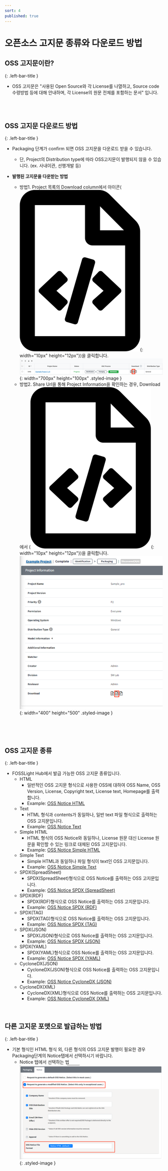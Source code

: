 ```yaml
---
sort: 4
published: true
---
```


# 오픈소스 고지문 종류와 다운로드 방법

## OSS 고지문이란?
{: .left-bar-title }  
- OSS 고지문은 "사용된 Open Source와 각 License를 나열하고, Source code 수령방법 등에 대해 안내하며,
각 License의 원문 전체를 포함하는 문서" 입니다.  
<br><br><br>

## OSS 고지문 다운로드 방법
{: .left-bar-title }
- Packaging 단계가 confirm 되면 OSS 고지문을 다운로드 받을 수 있습니다.  
    - 단, Project의 Distribution type에 따라 OSS고지문이 발행되지 않을 수 있습니다. (ex. 사내이관, 선행개발 등)  

- **발행된 고지문을 다운받는 방법** 
    - 방법1. Project 목록의 Download column에서 아이콘(![FileCodeIcon](../../images/project/search/file-code-regular.png){: width="10px" height="12px"})을 클릭합니다.  
  ![DownloadColumnNotice](../../images/project/notice/download_column_notice.png){: width="700px" height="100px" .styled-image }  
    - 방법2. Share Url을 통해 Project Information을 확인하는 경우, Download에서 (![FileCodeIcon](../../images/project/search/file-code-regular.png){: width="10px" height="12px"})을 클릭합니다.  
    ![ShareUrlIconNotice](../../images/project/notice/shareurl_download_icon_notice.png){: width="400" height="500" .styled-image }  

<br><br><br>

## OSS 고지문 종류
{: .left-bar-title }
- FOSSLight Hub에서 발급 가능한 OSS 고지문 종류입니다.
    - HTML
        - 일반적인 OSS 고지문 형식으로 사용한 OSS에 대하여 OSS Name, OSS Version, License, Copyright text, License text, Homepage를 출력합니다.
        - Example: [OSS Notice HTML](../../oss_notice_format/OSSNotice-4022_Sample%20Project_2021_20211230211005.html)
    - Text
        - HTML 형식과 contents가 동일하나, 일반 text 파일 형식으로 출력하는 OSS 고지문입니다.
        - Example: [OSS Notice Text](../../oss_notice_format/OSSNotice-4022_Sample%20Project_2021_20211230211007.txt)
    - Simple HTML
        - HTML 형식의 OSS Notice와 동일하나, License 원문 대신 License 원문을 확인할 수 있는 링크로 대체된 OSS 고지문입니다. 
        - Example: [OSS Notice Simple HTML](../../oss_notice_format/simple_OSSNotice-4022_Sample%20Project_2021_20211230211010.html)
    - Simple Text
        - Simple HTML과 동일하나 파일 형식이 text인 OSS 고지문입니다.
        - Example: [OSS Notice Simple Text](../../oss_notice_format/simple_OSSNotice-4022_Sample%20Project_2021_20211230211012.txt)
    - SPDX(SpreadSheet)
        - SPDX(SpreadSheet)형식으로 OSS Notice를 출력하는 OSS 고지문입니다.
        - Example: [OSS Notice SPDX (SpreadSheet)](../../oss_notice_format/SPDXRdf-SampleProject-2021_20211230.xls)
    - SPDX(RDF)
        - SPDX(RDF)형식으로 OSS Notice를 출력하는 OSS 고지문입니다.
        - Example: [OSS Notice SPDX (RDF)](../../oss_notice_format/SPDXRdf-SampleProject-2021_20211230.rdf)
    - SPDX(TAG)
        - SPDX(TAG)형식으로 OSS Notice를 출력하는 OSS 고지문입니다.
        - Example: [OSS Notice SPDX (TAG)](../../oss_notice_format/SPDXRdf-SampleProject-2021_20211230.tag) 
    - SPDX(JSON)
        - SPDX(JSON)형식으로 OSS Notice를 출력하는 OSS 고지문입니다.
        - Example: [OSS Notice SPDX (JSON)](../../oss_notice_format/SPDXRdf-SampleProject-2021_20211230.json)
    - SPDX(YAML)
        - SPDX(YAML)형식으로 OSS Notice를 출력하는 OSS 고지문입니다.
        - Example: [OSS Notice SPDX (YAML)](../../oss_notice_format/SPDXRdf-SampleProject-2021_20211230.yaml)
    - CycloneDX(JSON)
        - CycloneDX(JSON)형식으로 OSS Notice를 출력하는 OSS 고지문입니다.
        - Example: [OSS Notice CycloneDX (JSON)](../../oss_notice_format/CycloneDX-testproject.json)
    - CycloneDX(XML)
        - CycloneDX(XML)형식으로 OSS Notice를 출력하는 OSS 고지문입니다.
        - Example: [OSS Notice CycloneDX (XML)](../../oss_notice_format/CycloneDX-testproject.xml)
<br><br><br>

## 다른 고지문 포맷으로 발급하는 방법
{: .left-bar-title }
- 기본 형식인 HTML 형식 외, 다른 형식의 OSS 고지문 발행이 필요한 경우 Packaging단계의 Notice탭에서 선택하시기 바랍니다.
    - Notice 탭에서 선택하는 법
    ![PackagingNoticeFormat](../../images/project/notice/packaging_notice_format.png){: .styled-image }